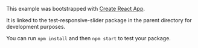 This example was bootstrapped with [Create React App](https://github.com/facebook/create-react-app).

It is linked to the test-responsive-slider package in the parent directory for development purposes.

You can run `npm install` and then `npm start` to test your package.

